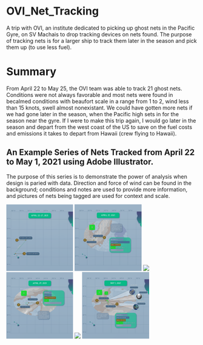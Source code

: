 # OVI_Net_Tracking
A trip with OVI, an institute dedicated to picking up ghost nets in the Pacific Gyre, on SV Machais to drop tracking devices on nets found. The purpose of tracking nets is for a larger ship to track them later in the season and pick them up (to use less fuel).

# Summary
From April 22 to May 25, the OVI team was able to track 21 ghost nets. Conditions were not always favorable and most nets were found in becalmed conditions with beaufort scale in a range from 1 to 2, wind less than 15 knots, swell almost nonexistant. We could have gotten more nets if we had gone later in the season, when the Pacific high sets in for the season near the gyre. If I were to make this trip again, I would go later in the season and depart from the west coast of the US to save on the fuel costs and emissions it takes to depart from Hawaii (crew flying to Hawaii). 

## An Example Series of Nets Tracked from April 22 to May 1, 2021 using Adobe Illustrator.

The purpose of this series is to demonstrate the power of analysis when design is paried with data. Direction and force of wind can be found in the background; conditions and notes are used to provide more information, and pictures of nets being tagged are used for context and scale.  

<img src="https://github.com/alexdallman1029/OVI_Net_Tracking/blob/main/images/OVI_Data-01.png"  width="35%">
<img src="https://github.com/alexdallman1029/OVI_Net_Tracking/blob/main/images/OVI_Data-02.png"  width="35%">
<img src="https://github.com/alexdallman1029/OVI_Net_Tracking/blob/main/images/OVI_Data-03.png"  width="35%">
<img src="https://github.com/alexdallman1029/OVI_Net_Tracking/blob/main/images/OVI_Data-04.png"  width="35%">
<img src="https://github.com/alexdallman1029/OVI_Net_Tracking/blob/main/images/OVI_Data-05.png"  width="35%">
<img src="https://github.com/alexdallman1029/OVI_Net_Tracking/blob/main/images/OVI_Data-06.png"  width="35%">
